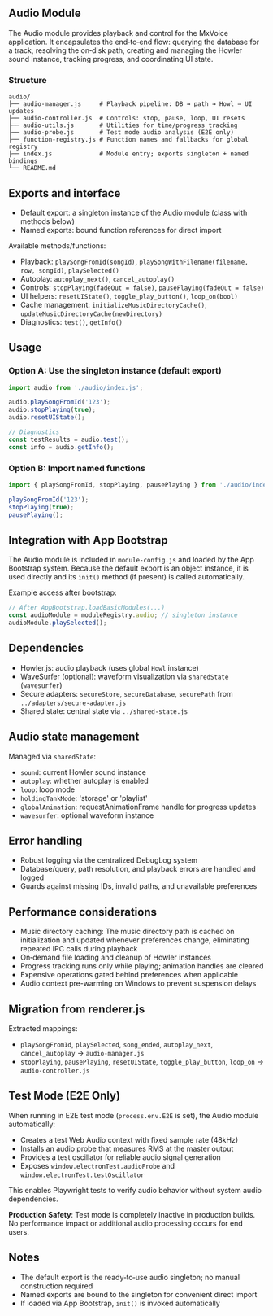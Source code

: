 ## Audio Module

The Audio module provides playback and control for the MxVoice application. It encapsulates the end‑to‑end flow: querying the database for a track, resolving the on‑disk path, creating and managing the Howler sound instance, tracking progress, and coordinating UI state.

### Structure
```
audio/
├── audio-manager.js     # Playback pipeline: DB → path → Howl → UI updates
├── audio-controller.js  # Controls: stop, pause, loop, UI resets
├── audio-utils.js       # Utilities for time/progress tracking
├── audio-probe.js       # Test mode audio analysis (E2E only)
├── function-registry.js # Function names and fallbacks for global registry
├── index.js             # Module entry; exports singleton + named bindings
└── README.md
```

## Exports and interface

- Default export: a singleton instance of the Audio module (class with methods below)
- Named exports: bound function references for direct import

Available methods/functions:
- Playback: `playSongFromId(songId)`, `playSongWithFilename(filename, row, songId)`, `playSelected()`
- Autoplay: `autoplay_next()`, `cancel_autoplay()`
- Controls: `stopPlaying(fadeOut = false)`, `pausePlaying(fadeOut = false)`
- UI helpers: `resetUIState()`, `toggle_play_button()`, `loop_on(bool)`
- Cache management: `initializeMusicDirectoryCache()`, `updateMusicDirectoryCache(newDirectory)`
- Diagnostics: `test()`, `getInfo()`

## Usage

### Option A: Use the singleton instance (default export)
```javascript
import audio from './audio/index.js';

audio.playSongFromId('123');
audio.stopPlaying(true);
audio.resetUIState();

// Diagnostics
const testResults = audio.test();
const info = audio.getInfo();
```

### Option B: Import named functions
```javascript
import { playSongFromId, stopPlaying, pausePlaying } from './audio/index.js';

playSongFromId('123');
stopPlaying(true);
pausePlaying();
```

## Integration with App Bootstrap

The Audio module is included in `module-config.js` and loaded by the App Bootstrap system. Because the default export is an object instance, it is used directly and its `init()` method (if present) is called automatically.

Example access after bootstrap:
```javascript
// After AppBootstrap.loadBasicModules(...)
const audioModule = moduleRegistry.audio; // singleton instance
audioModule.playSelected();
```

## Dependencies

- Howler.js: audio playback (uses global `Howl` instance)
- WaveSurfer (optional): waveform visualization via `sharedState` (`wavesurfer`)
- Secure adapters: `secureStore`, `secureDatabase`, `securePath` from `../adapters/secure-adapter.js`
- Shared state: central state via `../shared-state.js`

## Audio state management

Managed via `sharedState`:
- `sound`: current Howler sound instance
- `autoplay`: whether autoplay is enabled
- `loop`: loop mode
- `holdingTankMode`: 'storage' or 'playlist'
- `globalAnimation`: requestAnimationFrame handle for progress updates
- `wavesurfer`: optional waveform instance

## Error handling

- Robust logging via the centralized DebugLog system
- Database/query, path resolution, and playback errors are handled and logged
- Guards against missing IDs, invalid paths, and unavailable preferences

## Performance considerations

- Music directory caching: The music directory path is cached on initialization and updated whenever preferences change, eliminating repeated IPC calls during playback
- On‑demand file loading and cleanup of Howler instances
- Progress tracking runs only while playing; animation handles are cleared
- Expensive operations gated behind preferences when applicable
- Audio context pre-warming on Windows to prevent suspension delays

## Migration from renderer.js

Extracted mappings:
- `playSongFromId`, `playSelected`, `song_ended`, `autoplay_next`, `cancel_autoplay` → `audio-manager.js`
- `stopPlaying`, `pausePlaying`, `resetUIState`, `toggle_play_button`, `loop_on` → `audio-controller.js`

## Test Mode (E2E Only)

When running in E2E test mode (`process.env.E2E` is set), the Audio module automatically:

- Creates a test Web Audio context with fixed sample rate (48kHz)
- Installs an audio probe that measures RMS at the master output
- Provides a test oscillator for reliable audio signal generation
- Exposes `window.electronTest.audioProbe` and `window.electronTest.testOscillator`

This enables Playwright tests to verify audio behavior without system audio dependencies.

**Production Safety**: Test mode is completely inactive in production builds. No performance impact or additional audio processing occurs for end users.

## Notes

- The default export is the ready‑to‑use audio singleton; no manual construction required
- Named exports are bound to the singleton for convenient direct import
- If loaded via App Bootstrap, `init()` is invoked automatically